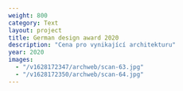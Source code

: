```yaml
---
weight: 800
category: Text
layout: project
title: German design award 2020
description: "Cena pro vynikající architekturu"
year: 2020
images:
  - "/v1628172347/archweb/scan-63.jpg"
  - "/v1628172350/archweb/scan-64.jpg"
---
```

